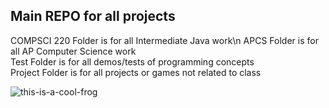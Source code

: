 ## Main REPO for all projects

COMPSCI 220 Folder is for all Intermediate Java work\n
APCS Folder is for all AP Computer Science work  
Test Folder is for all demos/tests of programming concepts  
Project Folder is for all projects or games not related to class

![this-is-a-cool-frog](https://user-images.githubusercontent.com/94502545/151381862-ac03cac2-a210-48f5-aef6-1a143cf8eff5.jpg)
